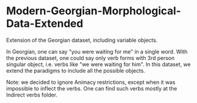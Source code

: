 # Modern-Georgian-Morphological-Data-Extended

Extension of the Georgian dataset, including variable objects.

In Georgian, one can say "you were waiting for me" in a single word. With the previous dataset, one could say only verb forms with 3rd person singular object, i.e. verbs like "we were waiting for him". In this dataset, we extend the paradigms to include all the possible objects.

Note: we decided to ignore Animacy restrictions, except when it was impossible to inflect the verbs. One can find such verbs mostly at the Indirect verbs folder. 

